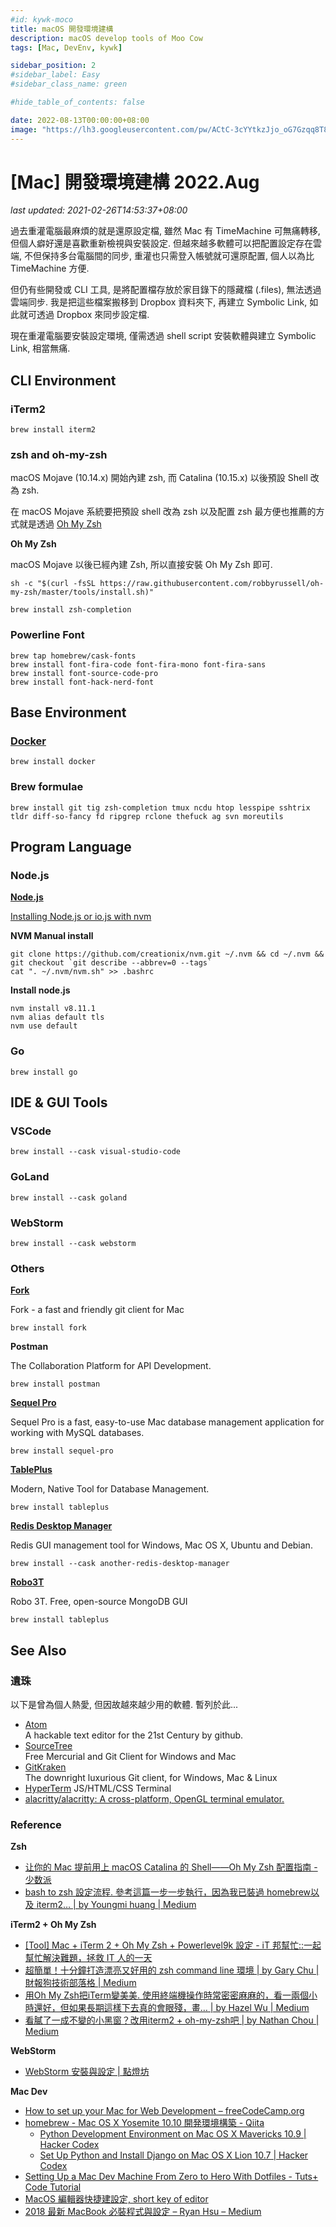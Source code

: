 ```yaml
---
#id: kywk-moco
title: macOS 開發環境建構
description: macOS develop tools of Moo Cow
tags: [Mac, DevEnv, kywk]

sidebar_position: 2
#sidebar_label: Easy
#sidebar_class_name: green

#hide_table_of_contents: false

date: 2022-08-13T00:00:00+08:00
image: "https://lh3.googleusercontent.com/pw/ACtC-3cYYtkzJjo_oG7Gzqq8T8XQm4V_qLE3wGWVKOahp6YT4lo-on60NJmjrkkatnizX1b-uID-MCM2ztsXH9z27cMRtql3PA5cpYZYbMfSPuM5Yh3MmqnjnnXYkTg6vtIiBL5SGAQRRAI9zEBIOoyP3tZpuA?authuser=0"
---
```


[Mac] 開發環境建構 2022.Aug
=========================

_last updated: 2021-02-26T14:53:37+08:00_

過去重灌電腦最麻煩的就是還原設定檔, 雖然 Mac 有 TimeMachine 可無痛轉移, 但個人癖好還是喜歡重新檢視與安裝設定.
但越來越多軟體可以把配置設定存在雲端, 不但保持多台電腦間的同步, 重灌也只需登入帳號就可還原配置, 個人以為比 TimeMachine 方便.

但仍有些開發或 CLI 工具, 是將配置檔存放於家目錄下的隱藏檔 (.files),
無法透過雲端同步. 
我是把這些檔案搬移到 Dropbox 資料夾下, 再建立 Symbolic Link, 
如此就可透過 Dropbox 來同步設定檔. 

現在重灌電腦要安裝設定環境, 僅需透過 shell script 安裝軟體與建立 Symbolic Link, 相當無痛.

<!-- more -->

CLI Environment
---------------

### iTerm2 ###

``` shell
brew install iterm2
```

### zsh and oh-my-zsh ###

macOS Mojave (10.14.x) 開始內建 zsh, 而 Catalina (10.15.x) 以後預設 Shell 改為 zsh.

在 macOS Mojave 系統要把預設 shell 改為 zsh 以及配置 zsh 最方便也推薦的方式就是透過 [Oh My Zsh](https://ohmyz.sh)


__Oh My Zsh__

macOS Mojave 以後已經內建 Zsh, 所以直接安裝 Oh My Zsh 即可. 


``` shell
sh -c "$(curl -fsSL https://raw.githubusercontent.com/robbyrussell/oh-my-zsh/master/tools/install.sh)"
```


``` shell
brew install zsh-completion 
```

### Powerline Font ###

``` shell
brew tap homebrew/cask-fonts
brew install font-fira-code font-fira-mono font-fira-sans 
brew install font-source-code-pro
brew install font-hack-nerd-font
```



Base Environment
----------------

### [Docker](https://www.docker.com) ###

``` shell
brew install docker
```

### Brew formulae ###

``` shell
brew install git tig zsh-completion tmux ncdu htop lesspipe sshtrix tldr diff-so-fancy fd ripgrep rclone thefuck ag svn moreutils
```



Program Language
----------------

### Node.js ###

__[Node.js](https://nodejs.org/)__

[Installing Node.js or io.js with nvm](http://goo.gl/26nHDf)

__NVM Manual install__
```
git clone https://github.com/creationix/nvm.git ~/.nvm && cd ~/.nvm && git checkout `git describe --abbrev=0 --tags`  
cat ". ~/.nvm/nvm.sh" >> .bashrc
```

__Install node.js__

``` shell
nvm install v8.11.1
nvm alias default tls
nvm use default
```

### Go ###

``` shell
brew install go
```



IDE & GUI Tools
---------------

### VSCode ###

``` shell
brew install --cask visual-studio-code
```

### GoLand ###

``` shell
brew install --cask goland
```

### WebStorm ###

``` shell 
brew install --cask webstorm
```

### Others ###

__[Fork](https://git-fork.com/)__

Fork - a fast and friendly git client for Mac

```shell
brew install fork
```

__Postman__

The Collaboration Platform for API Development.

```shell
brew install postman
```

__[Sequel Pro](http://www.sequelpro.com/)__

Sequel Pro is a fast, easy-to-use Mac database management application for working with MySQL databases.

```shell
brew install sequel-pro
```

__[TablePlus](https://tableplus.com)__

Modern, Native Tool for Database Management.

```shell
brew install tableplus
```

__[Redis Desktop Manager](https://rdm.dev)__

Redis GUI management tool for Windows, Mac OS X, Ubuntu and Debian.

```shell
brew install --cask another-redis-desktop-manager
```

__[Robo3T](https://robomongo.org)__

Robo 3T. Free, open-source MongoDB GUI

``` shell
brew install tableplus
```


See Also
--------

### 遺珠 ###

以下是曾為個人熱愛, 但因故越來越少用的軟體. 暫列於此...

-   [Atom](https://atom.io/)  
    A hackable text editor for the 21st Century by github.
-   [SourceTree](http://sourcetreeapp.com/)  
    Free Mercurial and Git Client for Windows and Mac
-   [GitKraken](https://www.gitkraken.com/)  
    The downright luxurious Git client, for Windows, Mac & Linux
-   [HyperTerm](https://hyperterm.org/)
    JS/HTML/CSS Terminal
-   [alacritty/alacritty: A cross-platform, OpenGL terminal emulator.](https://github.com/alacritty/alacritty)

### Reference ###

__Zsh__

-   [让你的 Mac 提前用上 macOS Catalina 的 Shell——Oh My Zsh 配置指南 - 少数派](https://sspai.com/post/55176)
-   [bash to zsh 設定流程. 參考這篇一步一步執行，因為我已裝過 homebrew以及 iterm2… | by Youngmi huang | Medium](https://cyeninesky3.medium.com/bin-to-zsh-%E8%A8%AD%E5%AE%9A%E6%B5%81%E7%A8%8B-d29fe60a4121)

__iTerm2 + Oh My Zsh__

-   [[Tool] Mac + iTerm 2 + Oh My Zsh + Powerlevel9k 設定 - iT 邦幫忙::一起幫忙解決難題，拯救 IT 人的一天](https://ithelp.ithome.com.tw/articles/10192874)
-   [超簡單！十分鐘打造漂亮又好用的 zsh command line 環境 | by Gary Chu | 財報狗技術部落格 | Medium](https://medium.com/statementdog-engineering/prettify-your-zsh-command-line-prompt-3ca2acc967f)
-   [用Oh My Zsh把iTerm變美美. 使用終端機操作時常密密麻麻的，看一兩個小時還好，但如果長期這樣下去真的會眼殘，畫… | by Hazel Wu | Medium](https://medium.com/@hazelwu/%E7%94%A8oh-my-zsh%E6%8A%8Aiterm%E8%AE%8A%E7%BE%8E%E7%BE%8E-8a18daa8eac)
-   [看膩了一成不變的小黑窗？改用iterm2 + oh-my-zsh吧 | by Nathan Chou | Medium](https://medium.com/@h86991868/%E7%9C%8B%E8%86%A9%E4%BA%86%E4%B8%80%E6%88%90%E4%B8%8D%E8%AE%8A%E7%9A%84%E5%B0%8F%E9%BB%91%E7%AA%97-%E6%94%B9%E7%94%A8iterm2-oh-my-zsh%E5%90%A7-cc2b0683acb)

__WebStorm__

-   [WebStorm 安裝與設定 | 點燈坊](https://fpjs.fun/webstorm/general/setup/)

__Mac Dev__

-   [How to set up your Mac for Web Development – freeCodeCamp.org](https://goo.gl/ZDYqar)
-   [homebrew - Mac OS X Yosemite 10.10 開発環境構築 - Qiita](http://goo.gl/XOrSV6)
    -   [Python Development Environment on Mac OS X Mavericks 10.9 | Hacker Codex](http://goo.gl/8JkuvS)
    -   [Set Up Python and Install Django on Mac OS X Lion 10.7 | Hacker Codex](http://goo.gl/5yhNGk)
-   [Setting Up a Mac Dev Machine From Zero to Hero With Dotfiles - Tuts+ Code Tutorial](http://goo.gl/YkCvoT)
-   [MacOS 編輯器快捷建設定, short key of editor](http://goo.gl/gSnCRv)
-   [2018 最新 MacBook 必裝程式與設定 – Ryan Hsu – Medium](https://goo.gl/YZfREq)
